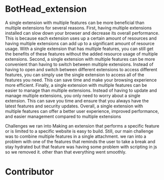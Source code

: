 # BotHead_extension
  A single extension with multiple features can be more beneficial than multiple extensions for several reasons.
First, having multiple extensions installed can slow down your browser and decrease its overall performance. This is because each extension uses up a certain amount of resources and having multiple extensions can add up to a significant amount of resource usage. With a single extension that has multiple features, you can still get the benefits of these features without the added resource usage of multiple extensions.
Second, a single extension with multiple features can be more convenient than having to switch between multiple extensions. Instead of having to open and switch between different extensions to access different features, you can simply use the single extension to access all of the features you need. This can save time and make your browsing experience more efficient.
Finally, a single extension with multiple features can be easier to manage than multiple extensions. Instead of having to update and manage multiple extensions, you only need to worry about a single extension. This can save you time and ensure that you always have the latest features and security updates.
Overall, a single extension with multiple features can offer a better user experience, improved performance, and easier management compared to multiple extensions

Challenges we ran into
Making an extension that performs a specific feature or is limited to a specific website is easy to build. Still, our main challenge was to combine multiple features in a single attachment. we ran into a problem with one of the features that reminds the user to take a break and stay hydrated but that feature was having some problem with scripting in js so we removed it.
other than that everything went smoothly.

# Contributor
   
